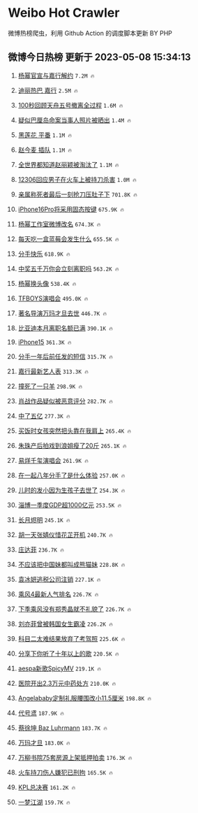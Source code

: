 # Weibo Hot Crawler 



微博热榜爬虫，利用 Github Action 的调度脚本更新 BY PHP 


## 微博今日热榜 更新于 2023-05-08 15:34:13 
1. [杨幂官宣与嘉行解约](https://s.weibo.com/weibo?q=%23%E6%9D%A8%E5%B9%82%E5%AE%98%E5%AE%A3%E4%B8%8E%E5%98%89%E8%A1%8C%E8%A7%A3%E7%BA%A6%23&t=31&band_rank=1&Refer=top) `7.2M 🔥` 

1. [迪丽热巴 嘉行](https://s.weibo.com/weibo?q=%E8%BF%AA%E4%B8%BD%E7%83%AD%E5%B7%B4%20%E5%98%89%E8%A1%8C&t=31&band_rank=2&Refer=top) `2.5M 🔥` 

1. [100秒回顾天舟五号撤离全过程](https://s.weibo.com/weibo?q=%23100%E7%A7%92%E5%9B%9E%E9%A1%BE%E5%A4%A9%E8%88%9F%E4%BA%94%E5%8F%B7%E6%92%A4%E7%A6%BB%E5%85%A8%E8%BF%87%E7%A8%8B%23&t=31&band_rank=3&Refer=top) `1.6M 🔥` 

1. [疑似巴厘岛命案当事人照片被晒出](https://s.weibo.com/weibo?q=%23%E7%96%91%E4%BC%BC%E5%B7%B4%E5%8E%98%E5%B2%9B%E5%91%BD%E6%A1%88%E5%BD%93%E4%BA%8B%E4%BA%BA%E7%85%A7%E7%89%87%E8%A2%AB%E6%99%92%E5%87%BA%23&t=31&band_rank=4&Refer=top) `1.4M 🔥` 

1. [黑莲花 平番](https://s.weibo.com/weibo?q=%E9%BB%91%E8%8E%B2%E8%8A%B1%20%E5%B9%B3%E7%95%AA&t=31&band_rank=5&Refer=top) `1.1M 🔥` 

1. [赵今麦 插队](https://s.weibo.com/weibo?q=%E8%B5%B5%E4%BB%8A%E9%BA%A6%20%E6%8F%92%E9%98%9F&t=31&band_rank=6&Refer=top) `1.1M 🔥` 

1. [全世界都知道赵丽颖被淘汰了](https://s.weibo.com/weibo?q=%23%E5%85%A8%E4%B8%96%E7%95%8C%E9%83%BD%E7%9F%A5%E9%81%93%E8%B5%B5%E4%B8%BD%E9%A2%96%E8%A2%AB%E6%B7%98%E6%B1%B0%E4%BA%86%23&t=31&band_rank=7&Refer=top) `1.1M 🔥` 

1. [12306回应男子在火车上被持刀杀害](https://s.weibo.com/weibo?q=%2312306%E5%9B%9E%E5%BA%94%E7%94%B7%E5%AD%90%E5%9C%A8%E7%81%AB%E8%BD%A6%E4%B8%8A%E8%A2%AB%E6%8C%81%E5%88%80%E6%9D%80%E5%AE%B3%23&t=31&band_rank=8&Refer=top) `1.0M 🔥` 

1. [亲属称死者最后一刻抢刀压肚子下](https://s.weibo.com/weibo?q=%23%E4%BA%B2%E5%B1%9E%E7%A7%B0%E6%AD%BB%E8%80%85%E6%9C%80%E5%90%8E%E4%B8%80%E5%88%BB%E6%8A%A2%E5%88%80%E5%8E%8B%E8%82%9A%E5%AD%90%E4%B8%8B%23&t=31&band_rank=9&Refer=top) `701.8K 🔥` 

1. [iPhone16Pro将采用固态按键](https://s.weibo.com/weibo?q=%23iPhone16Pro%E5%B0%86%E9%87%87%E7%94%A8%E5%9B%BA%E6%80%81%E6%8C%89%E9%94%AE%23&t=31&band_rank=10&Refer=top) `675.9K 🔥` 

1. [杨幂工作室微博改名](https://s.weibo.com/weibo?q=%23%E6%9D%A8%E5%B9%82%E5%B7%A5%E4%BD%9C%E5%AE%A4%E5%BE%AE%E5%8D%9A%E6%94%B9%E5%90%8D%23&t=31&band_rank=11&Refer=top) `674.3K 🔥` 

1. [每天吃一盒蓝莓会发生什么](https://s.weibo.com/weibo?q=%23%E6%AF%8F%E5%A4%A9%E5%90%83%E4%B8%80%E7%9B%92%E8%93%9D%E8%8E%93%E4%BC%9A%E5%8F%91%E7%94%9F%E4%BB%80%E4%B9%88%23&t=31&band_rank=12&Refer=top) `655.5K 🔥` 

1. [分手快乐](https://s.weibo.com/weibo?q=%E5%88%86%E6%89%8B%E5%BF%AB%E4%B9%90&t=31&band_rank=13&Refer=top) `618.9K 🔥` 

1. [中奖五千万你会立刻离职吗](https://s.weibo.com/weibo?q=%23%E4%B8%AD%E5%A5%96%E4%BA%94%E5%8D%83%E4%B8%87%E4%BD%A0%E4%BC%9A%E7%AB%8B%E5%88%BB%E7%A6%BB%E8%81%8C%E5%90%97%23&t=31&band_rank=14&Refer=top) `563.2K 🔥` 

1. [杨幂换头像](https://s.weibo.com/weibo?q=%23%E6%9D%A8%E5%B9%82%E6%8D%A2%E5%A4%B4%E5%83%8F%23&t=31&band_rank=15&Refer=top) `538.4K 🔥` 

1. [TFBOYS演唱会](https://s.weibo.com/weibo?q=TFBOYS%E6%BC%94%E5%94%B1%E4%BC%9A&t=31&band_rank=16&Refer=top) `495.0K 🔥` 

1. [著名导演万玛才旦去世](https://s.weibo.com/weibo?q=%23%E8%91%97%E5%90%8D%E5%AF%BC%E6%BC%94%E4%B8%87%E7%8E%9B%E6%89%8D%E6%97%A6%E5%8E%BB%E4%B8%96%23&t=31&band_rank=17&Refer=top) `446.7K 🔥` 

1. [比亚迪本月离职名额已满](https://s.weibo.com/weibo?q=%23%E6%AF%94%E4%BA%9A%E8%BF%AA%E6%9C%AC%E6%9C%88%E7%A6%BB%E8%81%8C%E5%90%8D%E9%A2%9D%E5%B7%B2%E6%BB%A1%23&t=31&band_rank=18&Refer=top) `390.1K 🔥` 

1. [iPhone15](https://s.weibo.com/weibo?q=iPhone15&t=31&band_rank=19&Refer=top) `361.3K 🔥` 

1. [分手一年后前任发的短信](https://s.weibo.com/weibo?q=%23%E5%88%86%E6%89%8B%E4%B8%80%E5%B9%B4%E5%90%8E%E5%89%8D%E4%BB%BB%E5%8F%91%E7%9A%84%E7%9F%AD%E4%BF%A1%23&t=31&band_rank=20&Refer=top) `315.7K 🔥` 

1. [嘉行最新艺人表](https://s.weibo.com/weibo?q=%23%E5%98%89%E8%A1%8C%E6%9C%80%E6%96%B0%E8%89%BA%E4%BA%BA%E8%A1%A8%23&t=31&band_rank=21&Refer=top) `313.3K 🔥` 

1. [撞死了一只羊](https://s.weibo.com/weibo?q=%E6%92%9E%E6%AD%BB%E4%BA%86%E4%B8%80%E5%8F%AA%E7%BE%8A&t=31&band_rank=22&Refer=top) `298.9K 🔥` 

1. [肖战作品疑似被恶意评分](https://s.weibo.com/weibo?q=%23%E8%82%96%E6%88%98%E4%BD%9C%E5%93%81%E7%96%91%E4%BC%BC%E8%A2%AB%E6%81%B6%E6%84%8F%E8%AF%84%E5%88%86%23&t=31&band_rank=23&Refer=top) `282.7K 🔥` 

1. [中了五亿](https://s.weibo.com/weibo?q=%23%E4%B8%AD%E4%BA%86%E4%BA%94%E4%BA%BF%23&t=31&band_rank=24&Refer=top) `277.3K 🔥` 

1. [买饭时女孩突然把头靠在我肩上](https://s.weibo.com/weibo?q=%23%E4%B9%B0%E9%A5%AD%E6%97%B6%E5%A5%B3%E5%AD%A9%E7%AA%81%E7%84%B6%E6%8A%8A%E5%A4%B4%E9%9D%A0%E5%9C%A8%E6%88%91%E8%82%A9%E4%B8%8A%23&t=31&band_rank=25&Refer=top) `265.4K 🔥` 

1. [朱珠产后拍戏到浪姐瘦了20斤](https://s.weibo.com/weibo?q=%23%E6%9C%B1%E7%8F%A0%E4%BA%A7%E5%90%8E%E6%8B%8D%E6%88%8F%E5%88%B0%E6%B5%AA%E5%A7%90%E7%98%A6%E4%BA%8620%E6%96%A4%23&t=31&band_rank=26&Refer=top) `265.1K 🔥` 

1. [易烊千玺演唱会](https://s.weibo.com/weibo?q=%E6%98%93%E7%83%8A%E5%8D%83%E7%8E%BA%E6%BC%94%E5%94%B1%E4%BC%9A&t=31&band_rank=27&Refer=top) `261.9K 🔥` 

1. [在一起八年分手了是什么体验](https://s.weibo.com/weibo?q=%23%E5%9C%A8%E4%B8%80%E8%B5%B7%E5%85%AB%E5%B9%B4%E5%88%86%E6%89%8B%E4%BA%86%E6%98%AF%E4%BB%80%E4%B9%88%E4%BD%93%E9%AA%8C%23&t=31&band_rank=28&Refer=top) `257.0K 🔥` 

1. [儿时的发小因为生孩子去世了](https://s.weibo.com/weibo?q=%23%E5%84%BF%E6%97%B6%E7%9A%84%E5%8F%91%E5%B0%8F%E5%9B%A0%E4%B8%BA%E7%94%9F%E5%AD%A9%E5%AD%90%E5%8E%BB%E4%B8%96%E4%BA%86%23&t=31&band_rank=29&Refer=top) `254.3K 🔥` 

1. [淄博一季度GDP超1000亿元](https://s.weibo.com/weibo?q=%23%E6%B7%84%E5%8D%9A%E4%B8%80%E5%AD%A3%E5%BA%A6GDP%E8%B6%851000%E4%BA%BF%E5%85%83%23&t=31&band_rank=30&Refer=top) `253.5K 🔥` 

1. [长月烬明](https://s.weibo.com/weibo?q=%E9%95%BF%E6%9C%88%E7%83%AC%E6%98%8E&t=31&band_rank=31&Refer=top) `245.1K 🔥` 

1. [胡一天张婧仪惜花芷开机](https://s.weibo.com/weibo?q=%23%E8%83%A1%E4%B8%80%E5%A4%A9%E5%BC%A0%E5%A9%A7%E4%BB%AA%E6%83%9C%E8%8A%B1%E8%8A%B7%E5%BC%80%E6%9C%BA%23&t=31&band_rank=32&Refer=top) `240.7K 🔥` 

1. [庄达菲](https://s.weibo.com/weibo?q=%E5%BA%84%E8%BE%BE%E8%8F%B2&t=31&band_rank=33&Refer=top) `236.7K 🔥` 

1. [不应该把中国妹都叫成熊猫妹](https://s.weibo.com/weibo?q=%E4%B8%8D%E5%BA%94%E8%AF%A5%E6%8A%8A%E4%B8%AD%E5%9B%BD%E5%A6%B9%E9%83%BD%E5%8F%AB%E6%88%90%E7%86%8A%E7%8C%AB%E5%A6%B9&t=31&band_rank=34&Refer=top) `228.8K 🔥` 

1. [袁冰妍逃税公司注销](https://s.weibo.com/weibo?q=%23%E8%A2%81%E5%86%B0%E5%A6%8D%E9%80%83%E7%A8%8E%E5%85%AC%E5%8F%B8%E6%B3%A8%E9%94%80%23&t=31&band_rank=35&Refer=top) `227.1K 🔥` 

1. [乘风4最新人气排名](https://s.weibo.com/weibo?q=%23%E4%B9%98%E9%A3%8E4%E6%9C%80%E6%96%B0%E4%BA%BA%E6%B0%94%E6%8E%92%E5%90%8D%23&t=31&band_rank=36&Refer=top) `226.7K 🔥` 

1. [下季乘风没有郑秀晶就不礼貌了](https://s.weibo.com/weibo?q=%23%E4%B8%8B%E5%AD%A3%E4%B9%98%E9%A3%8E%E6%B2%A1%E6%9C%89%E9%83%91%E7%A7%80%E6%99%B6%E5%B0%B1%E4%B8%8D%E7%A4%BC%E8%B2%8C%E4%BA%86%23&t=31&band_rank=37&Refer=top) `226.7K 🔥` 

1. [刘亦菲曾被韩国女生霸凌](https://s.weibo.com/weibo?q=%23%E5%88%98%E4%BA%A6%E8%8F%B2%E6%9B%BE%E8%A2%AB%E9%9F%A9%E5%9B%BD%E5%A5%B3%E7%94%9F%E9%9C%B8%E5%87%8C%23&t=31&band_rank=38&Refer=top) `226.2K 🔥` 

1. [科目二太难结果放弃了考驾照](https://s.weibo.com/weibo?q=%23%E7%A7%91%E7%9B%AE%E4%BA%8C%E5%A4%AA%E9%9A%BE%E7%BB%93%E6%9E%9C%E6%94%BE%E5%BC%83%E4%BA%86%E8%80%83%E9%A9%BE%E7%85%A7%23&t=31&band_rank=39&Refer=top) `225.6K 🔥` 

1. [分享下你听了十年以上的歌](https://s.weibo.com/weibo?q=%23%E5%88%86%E4%BA%AB%E4%B8%8B%E4%BD%A0%E5%90%AC%E4%BA%86%E5%8D%81%E5%B9%B4%E4%BB%A5%E4%B8%8A%E7%9A%84%E6%AD%8C%23&t=31&band_rank=40&Refer=top) `220.5K 🔥` 

1. [aespa新歌SpicyMV](https://s.weibo.com/weibo?q=%23aespa%E6%96%B0%E6%AD%8CSpicyMV%23&t=31&band_rank=41&Refer=top) `219.1K 🔥` 

1. [医院开出2.3万元中药处方](https://s.weibo.com/weibo?q=%23%E5%8C%BB%E9%99%A2%E5%BC%80%E5%87%BA2.3%E4%B8%87%E5%85%83%E4%B8%AD%E8%8D%AF%E5%A4%84%E6%96%B9%23&t=31&band_rank=42&Refer=top) `210.0K 🔥` 

1. [Angelababy定制礼服腰围改小11.5厘米](https://s.weibo.com/weibo?q=%23Angelababy%E5%AE%9A%E5%88%B6%E7%A4%BC%E6%9C%8D%E8%85%B0%E5%9B%B4%E6%94%B9%E5%B0%8F11.5%E5%8E%98%E7%B1%B3%23&t=31&band_rank=43&Refer=top) `198.8K 🔥` 

1. [代号鸢](https://s.weibo.com/weibo?q=%E4%BB%A3%E5%8F%B7%E9%B8%A2&t=31&band_rank=44&Refer=top) `187.9K 🔥` 

1. [蔡徐坤 Baz Luhrmann](https://s.weibo.com/weibo?q=%E8%94%A1%E5%BE%90%E5%9D%A4%20Baz%20Luhrmann&t=31&band_rank=45&Refer=top) `183.7K 🔥` 

1. [万玛才旦](https://s.weibo.com/weibo?q=%E4%B8%87%E7%8E%9B%E6%89%8D%E6%97%A6&t=31&band_rank=46&Refer=top) `183.0K 🔥` 

1. [万柳书院75套房源上架抵押拍卖](https://s.weibo.com/weibo?q=%23%E4%B8%87%E6%9F%B3%E4%B9%A6%E9%99%A275%E5%A5%97%E6%88%BF%E6%BA%90%E4%B8%8A%E6%9E%B6%E6%8A%B5%E6%8A%BC%E6%8B%8D%E5%8D%96%23&t=31&band_rank=47&Refer=top) `176.3K 🔥` 

1. [火车持刀伤人嫌犯已刑拘](https://s.weibo.com/weibo?q=%23%E7%81%AB%E8%BD%A6%E6%8C%81%E5%88%80%E4%BC%A4%E4%BA%BA%E5%AB%8C%E7%8A%AF%E5%B7%B2%E5%88%91%E6%8B%98%23&t=31&band_rank=48&Refer=top) `165.5K 🔥` 

1. [KPL总决赛](https://s.weibo.com/weibo?q=KPL%E6%80%BB%E5%86%B3%E8%B5%9B&t=31&band_rank=49&Refer=top) `161.2K 🔥` 

1. [一梦江湖](https://s.weibo.com/weibo?q=%E4%B8%80%E6%A2%A6%E6%B1%9F%E6%B9%96&t=31&band_rank=50&Refer=top) `159.7K 🔥` 

